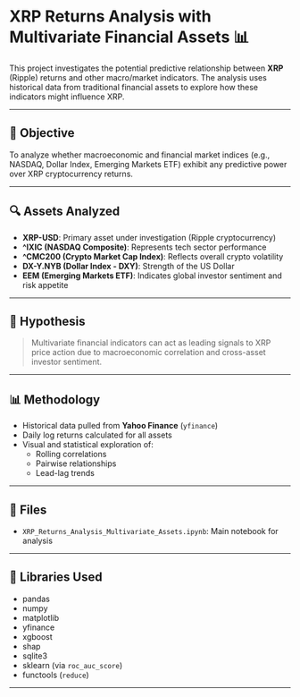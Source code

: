 # XRP Returns Analysis with Multivariate Financial Assets 📊

This project investigates the potential predictive relationship between **XRP** (Ripple) returns and other macro/market indicators. The analysis uses historical data from traditional financial assets to explore how these indicators might influence XRP.

---

## 📌 Objective

To analyze whether macroeconomic and financial market indices (e.g., NASDAQ, Dollar Index, Emerging Markets ETF) exhibit any predictive power over XRP cryptocurrency returns.

---

## 🔍 Assets Analyzed

- **XRP-USD**: Primary asset under investigation (Ripple cryptocurrency)
- **^IXIC (NASDAQ Composite)**: Represents tech sector performance
- **^CMC200 (Crypto Market Cap Index)**: Reflects overall crypto volatility
- **DX-Y.NYB (Dollar Index - DXY)**: Strength of the US Dollar
- **EEM (Emerging Markets ETF)**: Indicates global investor sentiment and risk appetite

---

## 🧠 Hypothesis

> Multivariate financial indicators can act as leading signals to XRP price action due to macroeconomic correlation and cross-asset investor sentiment.

---

## 📊 Methodology

- Historical data pulled from **Yahoo Finance** (`yfinance`)
- Daily log returns calculated for all assets
- Visual and statistical exploration of:
  - Rolling correlations
  - Pairwise relationships
  - Lead-lag trends

---

## 📁 Files

- `XRP_Returns_Analysis_Multivariate_Assets.ipynb`: Main notebook for analysis

---

## 🧰 Libraries Used

- pandas
- numpy
- matplotlib
- yfinance
- xgboost
- shap
- sqlite3
- sklearn (via `roc_auc_score`)
- functools (`reduce`)

---
